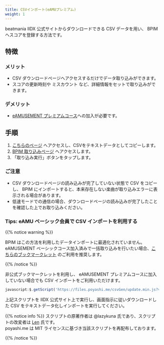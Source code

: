 ```yaml
---
title: CSVインポート(eAMUプレミアム)
weight: 1
---
```


beatmania IIDX 公式サイトからダウンロードできる CSV データを用い、 BPIM へスコアを登録する方法です。

## 特徴

### メリット

- CSV ダウンロードページへアクセスするだけでデータ取り込みができます。
- スコアの更新時刻や ミスカウント など、詳細情報をセットで取り込みができます。

### デメリット

-  [eAMUSEMENT プレミアムコース](https://p.eagate.573.jp/gate/pub/course/eapremium/index.html)への加入が必要です。

## 手順

1. [こちらのページ](https://p.eagate.573.jp/game/2dx/28/djdata/score_download.html?style=SP) へアクセスし、CSVをテキストデータとしてコピーします。
2. [BPIM 取り込みページ](https://bpi.poyashi.me/data) へアクセスします。
3. 「取り込み実行」ボタンをタップします。

### ご注意

- CSV ダウンロードページの読み込みが完了していない状態で CSV をコピーし、 BPIM にインポートすると、本来存在しない楽曲が取り込みエラーに表示される場合があります。
- 低速モードでの通信の場合、ダウンロードページの読み込みが完了したことを確認した上でお取り込みください。

### Tips: eAMU ベーシック会員で CSV インポートを利用する

{{% notice warning %}} 

BPIM はこの方法を利用したデータインポートに最適化されていません。  
eAMUSEMENT ベーシックコース加入済みで一括取り込みを行いたい場合、[こちらのブックマークレット](../bookmarklet/) のご利用を推奨します。

{{% /notice %}}

非公式ブックマークレットを利用し、 eAMUSEMENT プレミアムコースに加入していない場合でも CSV インポートをご利用いただけます。

```javascript
javascript:$.getScript('https://files.poyashi.me/csvGen/update.min.js?v=201213');
```

上記スクリプトを IIDX 公式サイト上で実行し、画面指示に従いダウンロードした CSV をテキストデータ化しインポートを実行してください。

{{% notice info %}}
スクリプトの原著作者は @lazykuna 氏であり、スクリプトの改変者は [Len](https://len-ch.com/) 氏です。  
poyashi.me は MIT ライセンスに基づき当該スクリプトを再配布しております。

{{% /notice %}}
